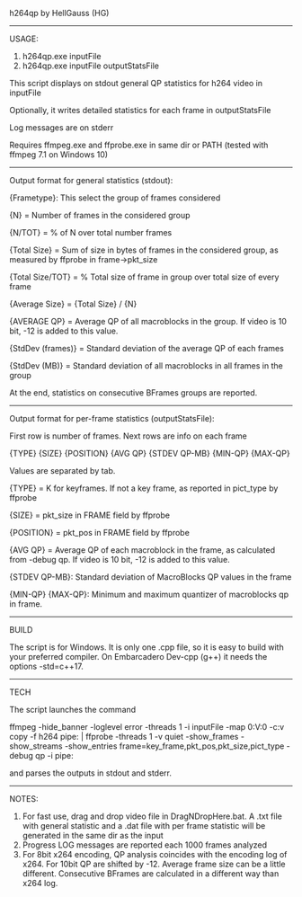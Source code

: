 h264qp by HellGauss (HG)

********************************

USAGE:
1) h264qp.exe inputFile
2) h264qp.exe inputFile outputStatsFile

This script displays on stdout general QP statistics for h264 video in inputFile

Optionally, it writes detailed statistics for each frame in outputStatsFile

Log messages are on stderr

Requires ffmpeg.exe and ffprobe.exe in same dir or PATH (tested with ffmpeg 7.1 on Windows 10)

********************************

Output format for general statistics (stdout):

{Frametype}: This select the group of frames considered

{N} = Number of frames in the considered group

{N/TOT} = % of N over total number frames

{Total Size} = Sum of size in bytes of frames in the considered group, as measured by ffprobe in frame->pkt_size

{Total Size/TOT} = % Total size of frame in group over total size of every frame

{Average Size} = {Total Size} / {N}

{AVERAGE QP} = Average QP of all macroblocks in the group. If video is 10 bit, -12 is added to this value.

{StdDev (frames)} = Standard deviation of the average QP of each frames

{StdDev (MB)} = Standard deviation of all macroblocks in all frames in the group

At the end, statistics on consecutive BFrames groups are reported.

********************************

Output format for per-frame statistics (outputStatsFile):

First row is number of frames. Next rows are info on each frame

{TYPE} {SIZE} {POSITION} {AVG QP} {STDEV QP-MB} {MIN-QP} {MAX-QP}

Values are separated by tab.

{TYPE} = K for keyframes. If not a key frame, as reported in pict_type by ffprobe

{SIZE} = pkt_size in FRAME field by ffprobe

{POSITION} = pkt_pos in FRAME field by ffprobe

{AVG QP} = Average QP of each macroblock in the frame, as calculated from -debug qp. If video is 10 bit, -12 is added to this value.

{STDEV QP-MB}: Standard deviation of MacroBlocks QP values in the frame

{MIN-QP} {MAX-QP}: Minimum and maximum quantizer of macroblocks qp in frame.

********************************

BUILD

The script is for Windows. It is only one .cpp file, so it is easy to build with your preferred compiler. On Embarcadero Dev-cpp (g++) it needs the options -std=c++17.

********************************

TECH

The script launches the command

ffmpeg -hide_banner -loglevel error -threads 1 -i inputFile -map 0:V:0 -c:v copy -f h264 pipe: | ffprobe -threads 1 -v quiet -show_frames -show_streams -show_entries frame=key_frame,pkt_pos,pkt_size,pict_type -debug qp -i pipe:

and parses the outputs in stdout and stderr.

********************************

NOTES:

1) For fast use, drag and drop video file in DragNDropHere.bat. A .txt file with general statistic and a .dat file with per frame statistic will be generated in the same dir as the input
2) Progress LOG messages are reported each 1000 frames analyzed
3) For 8bit x264 encoding, QP analysis coincides with the encoding log of x264. For 10bit QP are shifted by -12. Average frame size can be a little different. Consecutive BFrames are calculated in a different way than x264 log. 
